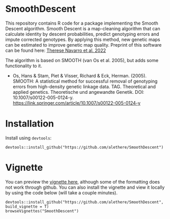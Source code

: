 # SmoothDescent
This repository contains R code for a package implementing the Smooth Descent algorithm. Smooth Descent is a map-cleaning algorithm that can calculate identity by descent probabilities, predict genotyping errors and impute corrected genotypes. By applying this method, new genetic maps can be estimated to improve genetic map quality. Preprint of this software can be found here: [Therese Navarro et al. 2022](https://doi.org/10.21203/rs.3.rs-1165750/v1)

The algorithm is based on SMOOTH (van Os et al. 2005), but adds some functionality to it. 

* Os, Hans & Stam, Piet & Visser, Richard & Eck, Herman. (2005). SMOOTH: A statistical method for successful removal of genotyping errors from high-density genetic linkage data. TAG. Theoretical and applied genetics. Theoretische und angewandte Genetik. DOI: 10.1007/s00122-005-0124-y. https://link.springer.com/article/10.1007/s00122-005-0124-y

# Installation
Install using `devtools`:
```
devtools::install_github("https://github.com/alethere/SmoothDescent")
```

# Vignette
You can preview the [vignette here](https://htmlpreview.github.io/?https://github.com/alethere/SmoothDescent/blob/master/doc/SmoothDescent_vignette.html), although some of the formatting does not work through github. You can also install the vignette and view it locally by using the code below (will take a couple minutes).
```
devtools::install_github("https://github.com/alethere/SmoothDescent", build_vignette = T)
browseVignettes("SmoothDescent")
```
